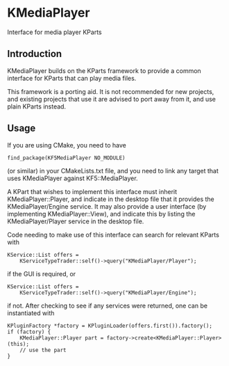 # KMediaPlayer

Interface for media player KParts

## Introduction

KMediaPlayer builds on the KParts framework to provide a common interface for
KParts that can play media files.

This framework is a porting aid. It is not recommended for new projects, and
existing projects that use it are advised to port away from it, and use plain
KParts instead.


## Usage

If you are using CMake, you need to have

    find_package(KF5MediaPlayer NO_MODULE)

(or similar) in your CMakeLists.txt file, and you need to link any target that
uses KMediaPlayer against KF5::MediaPlayer.

A KPart that wishes to implement this interface must inherit
KMediaPlayer::Player, and indicate in the desktop file that it provides the
KMediaPlayer/Engine service.  It may also provide a user interface (by
implementing KMediaPlayer::View), and indicate this by listing the
KMediaPlayer/Player service in the desktop file.

Code needing to make use of this interface can search for relevant KParts with

    KService::List offers =
        KServiceTypeTrader::self()->query("KMediaPlayer/Player");

if the GUI is required, or

    KService::List offers =
        KServiceTypeTrader::self()->query("KMediaPlayer/Engine");

if not.  After checking to see if any services were returned, one can be
instantiated with

    KPluginFactory *factory = KPluginLoader(offers.first()).factory();
    if (factory) {
        KMediaPlayer::Player part = factory->create<KMediaPlayer::Player>(this);
        // use the part
    }


